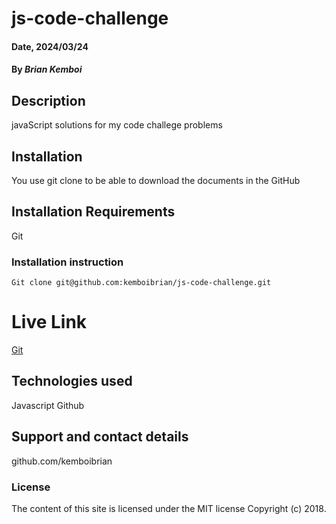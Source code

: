 # js-code-challenge

#### Date, 2024/03/24

#### By *Brian Kemboi*

## Description
javaScript solutions for my code challege problems

## Installation
You use git clone to be able to download the documents in the GitHub

## Installation Requirements
Git

### Installation instruction
```
Git clone git@github.com:kemboibrian/js-code-challenge.git

```

# Live Link
[Git](https://github.com/kemboibrian/js-code-challenge/blob/main/README.md)

## Technologies used
Javascript
Github

## Support and contact details
github.com/kemboibrian

### License
The content of this site is licensed under the MIT license
Copyright (c) 2018.
